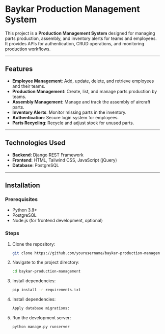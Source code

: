 # Baykar Production Management System

This project is a **Production Management System** designed for managing parts production, assembly, and inventory alerts for teams and employees. It provides APIs for authentication, CRUD operations, and monitoring production workflows.

---

## Features
- **Employee Management**: Add, update, delete, and retrieve employees and their teams.
- **Production Management**: Create, list, and manage parts production by teams.
- **Assembly Management**: Manage and track the assembly of aircraft parts.
- **Inventory Alerts**: Monitor missing parts in the inventory.
- **Authentication**: Secure login system for employees.
- **Parts Recycling**: Recycle and adjust stock for unused parts.

---

## Technologies Used
- **Backend**: Django REST Framework
- **Frontend**: HTML, Tailwind CSS, JavaScript (jQuery)
- **Database**: PostgreSQL

---

## Installation

### Prerequisites
- Python 3.8+
- PostgreSQL
- Node.js (for frontend development, optional)

### Steps
1. Clone the repository:
   ```bash
   git clone https://github.com/yourusername/baykar-production-management.git
   ```
2. Navigate to the project directory:
   ```bash
   cd baykar-production-management
   ```
3. Install dependencies:
   ```bash
   pip install -r requirements.txt
   ```
4. Install dependencies:
   ```bash
   Apply database migrations:
   ```
5. Run the development server:
   ```bash
   python manage.py runserver
   ```
